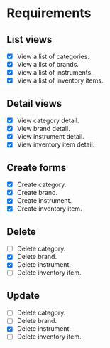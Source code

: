 # Requirements

## List views

- [x] View a list of categories.
- [x] View a list of brands.
- [x] View a list of instruments.
- [x] View a list of inventory items.

## Detail views

- [x] View category detail.
- [x] View brand detail.
- [x] View instrument detail.
- [x] View inventory item detail.

## Create forms

- [x] Create category.
- [x] Create brand.
- [x] Create instrument.
- [x] Create inventory item.

## Delete

- [ ] Delete category.
- [x] Delete brand.
- [x] Delete instrument.
- [ ] Delete inventory item.

## Update

- [ ] Delete category.
- [ ] Delete brand.
- [x] Delete instrument.
- [ ] Delete inventory item.

